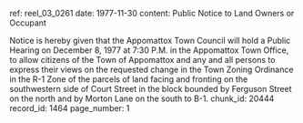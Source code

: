 ref: reel_03_0261
date: 1977-11-30
content: Public Notice to Land Owners or Occupant

Notice is hereby given that the Appomattox Town Council will hold a Public Hearing on December 8, 1977 at 7:30 P.M. in the Appomattox Town Office, to allow citizens of the Town of Appomattox and any and all persons to express their views on the requested change in the Town Zoning Ordinance in the R-1 Zone of the parcels of land facing and fronting on the southwestern side of Court Street in the block bounded by Ferguson Street on the north and by Morton Lane on the south to B-1.
chunk_id: 20444
record_id: 1464
page_number: 1

